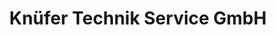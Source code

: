 ---
title: "Knüfer Technik Service GmbH"
url: /rees/knuefer-technik-service-gmbh/
shop: Elektronik
---